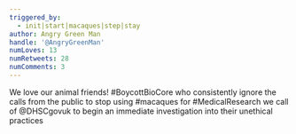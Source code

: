 ```yaml
---
triggered_by:
  - init|start|macaques|step|stay
author: Angry Green Man
handle: '@AngryGreenMan'
numLoves: 13
numRetweets: 28
numComments: 3
---
```

We love our animal friends! #BoycottBioCore who consistently ignore the calls from the public to stop using #macaques for #MedicalResearch we call of @DHSCgovuk to begin an immediate investigation into their unethical practices
